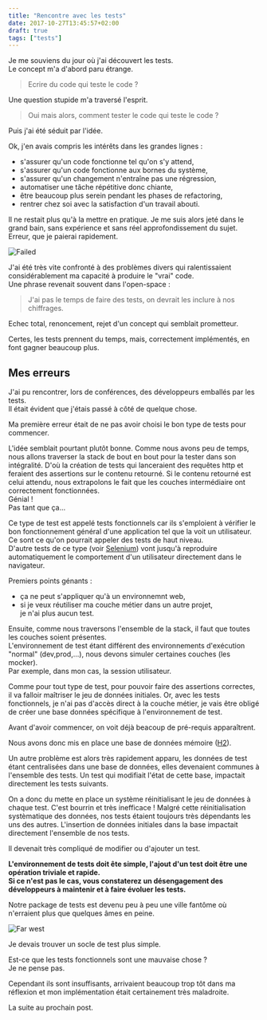 ```yaml
---
title: "Rencontre avec les tests"
date: 2017-10-27T13:45:57+02:00
draft: true
tags: ["tests"]
---
```


Je me souviens du jour où j'ai découvert les tests.  
Le concept m'a d'abord paru étrange.    

> Ecrire du code qui teste le code ?  

Une question stupide m'a traversé l'esprit.

> Oui mais alors, comment tester le code qui teste le code ?  

Puis j'ai été séduit par l'idée.  

Ok, j'en avais compris les intérêts dans les grandes lignes : 

 - s'assurer qu'un code fonctionne tel qu'on s'y attend, 
 - s'assurer qu'un code fonctionne aux bornes du système, 
 - s'assurer qu'un changement n'entraîne pas une régression, 
 - automatiser une tâche répétitive donc chiante, 
 - être beaucoup plus serein pendant les phases de refactoring, 
 - rentrer chez soi avec la satisfaction d'un travail abouti. 

Il ne restait plus qu'à la mettre en pratique. 
Je me suis alors jeté dans le grand bain, sans expérience et sans réel approfondissement du sujet. Erreur, que je paierai rapidement.

![Failed](https://media.giphy.com/media/rjr9etfxrdP3i/giphy.gif "Failed")

J'ai été très vite confronté à des problèmes divers qui ralentissaient considérablement ma capacité à produire le "vrai" code.  
Une phrase revenait souvent dans l'open-space :  

> J'ai pas le temps de faire des tests, on devrait les inclure à nos chiffrages.

Echec total, renoncement, rejet d'un concept qui semblait prometteur.

Certes, les tests prennent du temps, mais, correctement implémentés, en font gagner beaucoup plus.

## Mes erreurs

J'ai pu rencontrer, lors de conférences, des développeurs emballés par les tests.  
Il était évident que j'étais passé à côté de quelque chose.

Ma première erreur était de ne pas avoir choisi le bon type de tests pour commencer.  

L'idée semblait pourtant plutôt bonne. Comme nous avons peu de temps, nous allons traverser la stack de bout en bout pour la tester dans son intégralité.
D'où la création de tests qui lanceraient des requêtes http et feraient des assertions sur le contenu retourné. 
Si le contenu retourné est celui attendu, nous extrapolons le fait que les couches intermédiaire ont correctement fonctionnées.  
Génial !  
Pas tant que ça...

Ce type de test est appelé tests fonctionnels car ils s'emploient à vérifier le bon fonctionnement général d'une application 
tel que la voit un utilisateur. 
Ce sont ce qu'on pourrait appeler des tests de haut niveau.  
D'autre tests de ce type (voir [Selenium](https://fr.wikipedia.org/wiki/Selenium_(informatique))) vont jusqu'à reproduire automatiquement le comportement 
d'un utilisateur directement dans le navigateur.

Premiers points génants :  

- ça ne peut s'appliquer qu'à un environnemnt web, 
- si je veux réutiliser ma couche métier dans un autre projet,  
  je n'ai plus aucun test.

Ensuite, comme nous traversons l'ensemble de la stack, il faut que toutes les couches soient présentes.  
L'environnement de test étant différent des environnements d'exécution "normal" (dev,prod,...), nous devons simuler certaines couches (les mocker).  
Par exemple, dans mon cas, la session utilisateur.

Comme pour tout type de test, pour pouvoir faire des assertions correctes, il va falloir maîtriser le jeu de données initiales.
Or, avec les tests fonctionnels, je n'ai pas d'accès direct à la couche métier, 
je vais être obligé de créer une base données spécifique à l'environnement de test. 

Avant d'avoir commencer, on voit déjà beacoup de pré-requis apparaîtrent.

Nous avons donc mis en place une base de données mémoire ([H2](https://fr.wikipedia.org/wiki/H2_(base_de_donn%C3%A9es))).

Un autre problème est alors très rapidement apparu, les données de test étant centralisées dans une base de données, 
elles devenaient communes à l'ensemble des tests. 
Un test qui modifiait l'état de cette base, impactait directement les tests suivants.

On a donc du mette en place un système réinitialisant le jeu de données à chaque test. C'est bourrin et très inefficace !
Malgré cette réinitialisation systèmatique des données, nos tests étaient toujours très dépendants les uns des autres.
L'insertion de données initiales dans la base impactait directement l'ensemble de nos tests.

Il devenait très compliqué de modifier ou d'ajouter un test.

**L'environnement de tests doit ête simple, l'ajout d'un test doit être une opération triviale et rapide.   
Si ce n'est pas le cas, vous constaterez un désengagement des développeurs à maintenir et à faire évoluer les tests.**

Notre package de tests est devenu peu à peu une ville fantôme où n'erraient plus que quelques âmes en peine.

![Far west](https://media.giphy.com/media/W0KiMlQIj4nzq/giphy.gif "Far west")

Je devais trouver un socle de test plus simple.

Est-ce que les tests fonctionnels sont une mauvaise chose ?  
Je ne pense pas.  

Cependant ils sont insuffisants, arrivaient beaucoup trop tôt dans ma réflexion 
et mon implémentation était certainement très maladroite. 

La suite au prochain post.